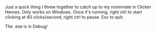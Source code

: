 Just a quick thing I threw together to catch up to my roommate in Clicker Heroes. Only works on Windows. Once it's running, right ctrl to start clicking at 40 clicks/second, right ctrl to pause. Esc to quit.

The .exe is in Debug/
